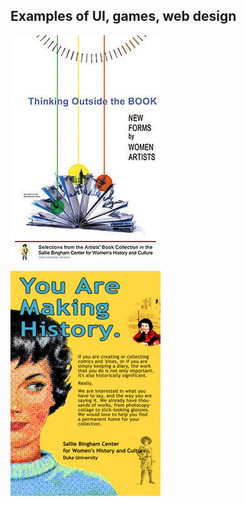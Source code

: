 ## Examples of UI, games, web design

![alt text][poster]

![alt text][poster2]

[poster]: poster-book.png "Poster"

[poster2]: poster-history.png "Poster"
